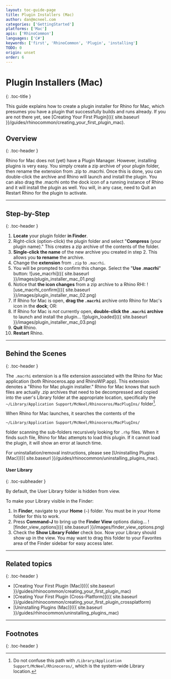 ```yaml
---
layout: toc-guide-page
title: Plugin Installers (Mac)
author: dan@mcneel.com
categories: ['GettingStarted']
platforms: ['Mac']
apis: ['RhinoCommon']
languages: ['C#']
keywords: ['first', 'RhinoCommon', 'Plugin', 'installing']
TODO: 0
origin: unset
order: 6
---
```



# Plugin Installers (Mac)
{: .toc-title }

This guide explains how to create a plugin installer for Rhino for Mac, which presumes you have a plugin that successfully builds and runs already.  If you are not there yet, see [Creating Your First Plugin]({{ site.baseurl }}/guides/rhinocommon/creating_your_first_plugin_mac).

## Overview
{: .toc-header }

Rhino for Mac does not (yet) have a Plugin Manager.  However, installing plugins is very easy.  You simply create a zip archive of your plugin folder, then rename the extension from .zip to .macrhi.  Once this is done, you can double-click the archive and Rhino will launch and install the plugin.  You can also drag the .macrhi onto the dock icon of a running instance of Rhino and it will install the plugin as well.  You will, in any case, need to Quit an Restart Rhino for the plugin to activate.

---

## Step-by-Step
{: .toc-header }

1. **Locate** your plugin folder **in Finder**.
1. Right-click (option-click) the plugin folder and select "**Compress** (your plugin name)."  This creates a zip archive of the contents of the folder.
1. **Single-click the name** of the new archive you created in step 2.  This allows you **to rename** the archive.
1. Change the **extension** from `.zip` to `.macrhi`.  
1. You will be prompted to confirm this change.  Select the "**Use .macrhi**" button:
![use_macrhi]({{ site.baseurl }}/images/plugin_installer_mac_01.png)
1. Notice that **the icon changes** from a zip archive to a Rhino RHI:
![use_macrhi_confirm]({{ site.baseurl }}/images/plugin_installer_mac_02.png)
1. If Rhino for Mac is open, **drag the `.macrhi`** archive onto Rhino for Mac's icon in the **dock**; OR:
1. If Rhino for Mac is *not* currently open, **double-click the `.macrhi` archive** to launch and install the plugin...
   ![plugin_loaded]({{ site.baseurl }}/images/plugin_installer_mac_03.png)
1. **Quit** Rhino.
1. **Restart** Rhino.

---

## Behind the Scenes
{: .toc-header }

The `.macrhi` extension is a file extension associated with the Rhino for Mac application (both Rhinoceros.app and RhinoWIP.app).  This extension denotes a "Rhino for Mac plugin installer."  Rhino for Mac knows that such files are actually .zip archives that need to be decompressed and copied into the user's Library folder at the appropriate location, specifically the `~/Library/Application Support/McNeel/Rhinoceros/MacPlugIns/` folder[^1].

When Rhino for Mac launches, it searches the contents of the

`~/Library/Application Support/McNeel/Rhinoceros/MacPlugIns/`

folder scanning the sub-folders recursively looking for `.rhp` files.  When it finds such file, Rhino for Mac attempts to load this plugin.  If it cannot load the plugin, it will show an error at launch time.

For uninstallation/removal instructions, please see [Uninstalling Plugins (Mac)]({{ site.baseurl }}/guides/rhinocommon/uninstalling_plugins_mac).


#### User Library
{: .toc-subheader }

By default, the User Library folder is hidden from view.  

To make your Library visible in the Finder:

1. In **Finder**, navigate to your **Home** (`~`) folder.  You must be in your Home folder for this to work.
1. Press **Command-J** to bring up the **Finder View** options dialog...
![finder_view_options]({{ site.baseurl }}/images/finder_view_options.png)
1. Check the **Show Library Folder** check box.  Now your Library should show up in the view.  You may want to drag this folder to your Favorites area of the Finder sidebar for easy access later.

---

## Related topics
{: .toc-header }

- [Creating Your First Plugin (Mac)]({{ site.baseurl }}/guides/rhinocommon/creating_your_first_plugin_mac)
- [Creating Your First Plugin (Cross-Platform)]({{ site.baseurl }}/guides/rhinocommon/creating_your_first_plugin_crossplatform)
- [Uninstalling Plugins (Mac)]({{ site.baseurl }}/guides/rhinocommon/uninstalling_plugins_mac)

---

## Footnotes
{: .toc-header }

[^1]: Do not confuse this path with `/Library/Application Support/McNeel/Rhinoceros/`, which is the system-wide Library location.
